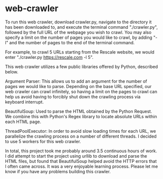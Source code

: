 # web-crawler

To run this web crawler, download crawler.py, navigate to the directory it has been downloaded to, and execute the terminal command "./crawler.py", followed by the full URL of the webpage you wish to crawl. You may also specify a limit on the number of pages you would like to crawl, by adding "-l" and the number of pages to the end of the terminal command. 


For example, to crawl 5 URLs starting from the Rescale website, we would enter "./crawler.py https://rescale.com -l 5".


This web crawler utilizes a few public libraries offered by Python, described below.

Argument Parser: This allows us to add an argument for the number of pages we would like to parse. Depending on the base URL specified, our web crawler can crawl infinitely, so having a limit on the pages to crawl can help us avoid having to forcibly shut down the crawling process via keyboard interrupt.  

BeautifulSoup: Used to parse the HTML obtained by the Python Request. We combine this with Python's Regex library to locate absolute URLs within each HTML page.

ThreadPoolExecutor: In order to avoid slow loading times for each URL, we parallelize the crawling process on a number of different threads. I decided to use 5 workers for this web crawler. 

In total, this project took me probably around 3.5 continuous hours of work. I did attempt to start the project using urllib to download and parse the HTML files, but found that BeautifulSoup helped avoid the HTTP errors that I often came across. It was a very enjoyable learning process. Please let me know if you have any problems building this crawler. 
